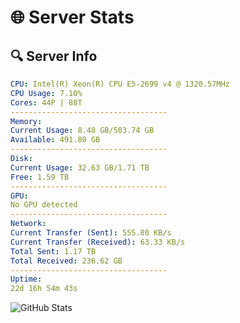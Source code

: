 # 🌐 Server Stats
## 🔍 Server Info
```yaml
CPU: Intel(R) Xeon(R) CPU E5-2699 v4 @ 1320.57MHz
CPU Usage: 7.10%
Cores: 44P | 88T
-----------------------------------
Memory:
Current Usage: 8.48 GB/503.74 GB
Available: 491.80 GB
-----------------------------------
Disk:
Current Usage: 32.63 GB/1.71 TB
Free: 1.59 TB
-----------------------------------
GPU:
No GPU detected
-----------------------------------
Network:
Current Transfer (Sent): 555.80 KB/s
Current Transfer (Received): 63.33 KB/s
Total Sent: 1.17 TB
Total Received: 236.62 GB
-----------------------------------
Uptime:
22d 16h 54m 43s
```
![GitHub Stats](https://img.shields.io/badge/Updated-2025-05-12_10:03:31-blue)